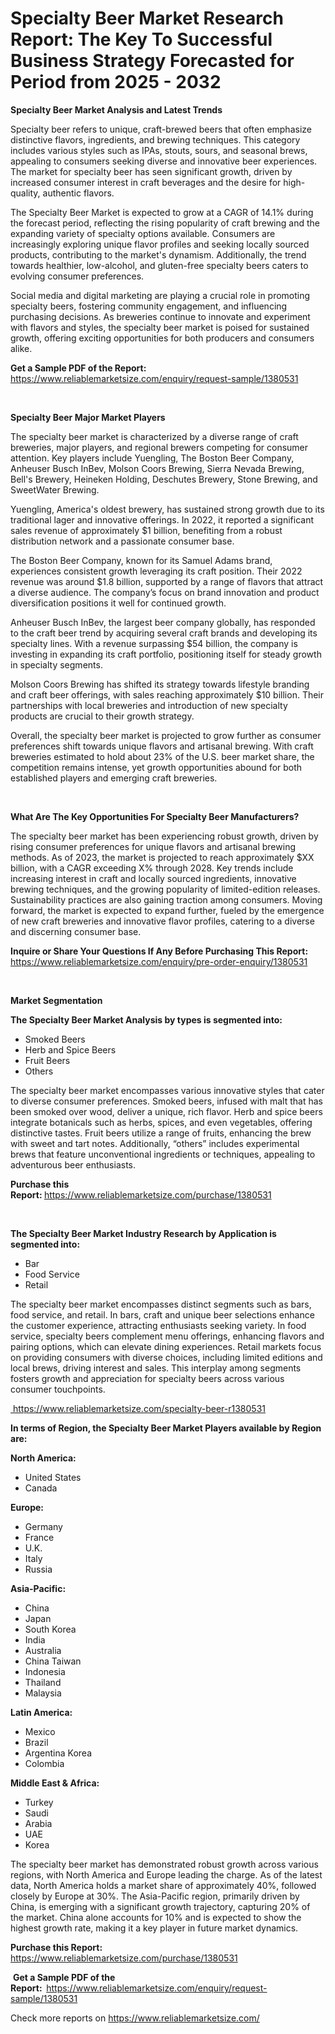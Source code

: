 <p><h1>Specialty Beer Market Research Report: The Key To Successful Business Strategy Forecasted for Period from 2025 - 2032</h1></p><p><strong>Specialty Beer Market Analysis and Latest Trends</strong></p>
<p><p>Specialty beer refers to unique, craft-brewed beers that often emphasize distinctive flavors, ingredients, and brewing techniques. This category includes various styles such as IPAs, stouts, sours, and seasonal brews, appealing to consumers seeking diverse and innovative beer experiences. The market for specialty beer has seen significant growth, driven by increased consumer interest in craft beverages and the desire for high-quality, authentic flavors.</p><p>The Specialty Beer Market is expected to grow at a CAGR of 14.1% during the forecast period, reflecting the rising popularity of craft brewing and the expanding variety of specialty options available. Consumers are increasingly exploring unique flavor profiles and seeking locally sourced products, contributing to the market's dynamism. Additionally, the trend towards healthier, low-alcohol, and gluten-free specialty beers caters to evolving consumer preferences. </p><p>Social media and digital marketing are playing a crucial role in promoting specialty beers, fostering community engagement, and influencing purchasing decisions. As breweries continue to innovate and experiment with flavors and styles, the specialty beer market is poised for sustained growth, offering exciting opportunities for both producers and consumers alike.</p></p>
<p><strong>Get a Sample PDF of the Report:&nbsp;</strong> <a href="https://www.reliablemarketsize.com/enquiry/request-sample/1380531?utm_campaign=1131&utm_medium=2&utm_source=Github&utm_content=ia&utm_term=14022025&utm_id=specialty-beer">https://www.reliablemarketsize.com/enquiry/request-sample/1380531</a></p>
<p>&nbsp;</p>
<p><strong>Specialty Beer Major Market Players</strong></p>
<p><p>The specialty beer market is characterized by a diverse range of craft breweries, major players, and regional brewers competing for consumer attention. Key players include Yuengling, The Boston Beer Company, Anheuser Busch InBev, Molson Coors Brewing, Sierra Nevada Brewing, Bell's Brewery, Heineken Holding, Deschutes Brewery, Stone Brewing, and SweetWater Brewing.</p><p>Yuengling, America's oldest brewery, has sustained strong growth due to its traditional lager and innovative offerings. In 2022, it reported a significant sales revenue of approximately $1 billion, benefiting from a robust distribution network and a passionate consumer base.</p><p>The Boston Beer Company, known for its Samuel Adams brand, experiences consistent growth leveraging its craft position. Their 2022 revenue was around $1.8 billion, supported by a range of flavors that attract a diverse audience. The company’s focus on brand innovation and product diversification positions it well for continued growth.</p><p>Anheuser Busch InBev, the largest beer company globally, has responded to the craft beer trend by acquiring several craft brands and developing its specialty lines. With a revenue surpassing $54 billion, the company is investing in expanding its craft portfolio, positioning itself for steady growth in specialty segments.</p><p>Molson Coors Brewing has shifted its strategy towards lifestyle branding and craft beer offerings, with sales reaching approximately $10 billion. Their partnerships with local breweries and introduction of new specialty products are crucial to their growth strategy.</p><p>Overall, the specialty beer market is projected to grow further as consumer preferences shift towards unique flavors and artisanal brewing. With craft breweries estimated to hold about 23% of the U.S. beer market share, the competition remains intense, yet growth opportunities abound for both established players and emerging craft breweries.</p></p>
<p>&nbsp;</p>
<p><strong>What Are The Key Opportunities For Specialty Beer Manufacturers?</strong></p>
<p><p>The specialty beer market has been experiencing robust growth, driven by rising consumer preferences for unique flavors and artisanal brewing methods. As of 2023, the market is projected to reach approximately $XX billion, with a CAGR exceeding X% through 2028. Key trends include increasing interest in craft and locally sourced ingredients, innovative brewing techniques, and the growing popularity of limited-edition releases. Sustainability practices are also gaining traction among consumers. Moving forward, the market is expected to expand further, fueled by the emergence of new craft breweries and innovative flavor profiles, catering to a diverse and discerning consumer base.</p></p>
<p><strong>Inquire or Share Your Questions If Any Before Purchasing This Report:</strong> <a href="https://www.reliablemarketsize.com/enquiry/pre-order-enquiry/1380531?utm_campaign=1131&utm_medium=2&utm_source=Github&utm_content=ia&utm_term=14022025&utm_id=specialty-beer">https://www.reliablemarketsize.com/enquiry/pre-order-enquiry/1380531</a></p>
<p>&nbsp;</p>
<p><strong>Market Segmentation</strong></p>
<p><strong>The Specialty Beer Market Analysis by types is segmented into:</strong></p>
<p><ul><li>Smoked Beers</li><li>Herb and Spice Beers</li><li>Fruit Beers</li><li>Others</li></ul></p>
<p><p>The specialty beer market encompasses various innovative styles that cater to diverse consumer preferences. Smoked beers, infused with malt that has been smoked over wood, deliver a unique, rich flavor. Herb and spice beers integrate botanicals such as herbs, spices, and even vegetables, offering distinctive tastes. Fruit beers utilize a range of fruits, enhancing the brew with sweet and tart notes. Additionally, “others” includes experimental brews that feature unconventional ingredients or techniques, appealing to adventurous beer enthusiasts.</p></p>
<p><strong>Purchase this Report:&nbsp;</strong><a href="https://www.reliablemarketsize.com/purchase/1380531?utm_campaign=1131&utm_medium=2&utm_source=Github&utm_content=ia&utm_term=14022025&utm_id=specialty-beer">https://www.reliablemarketsize.com/purchase/1380531</a></p>
<p>&nbsp;</p>
<p><strong>The Specialty Beer Market Industry Research by Application is segmented into:</strong></p>
<p><ul><li>Bar</li><li>Food Service</li><li>Retail</li></ul></p>
<p><p>The specialty beer market encompasses distinct segments such as bars, food service, and retail. In bars, craft and unique beer selections enhance the customer experience, attracting enthusiasts seeking variety. In food service, specialty beers complement menu offerings, enhancing flavors and pairing options, which can elevate dining experiences. Retail markets focus on providing consumers with diverse choices, including limited editions and local brews, driving interest and sales. This interplay among segments fosters growth and appreciation for specialty beers across various consumer touchpoints.</p></p>
<p><a href="https://www.reliablemarketsize.com/specialty-beer-r1380531?utm_campaign=1131&utm_medium=2&utm_source=Github&utm_content=ia&utm_term=14022025&utm_id=specialty-beer">&nbsp;https://www.reliablemarketsize.com/specialty-beer-r1380531</a></p>
<p><strong>In terms of Region, the Specialty Beer Market Players available by Region are:</strong></p>
<p>
    <p> <strong> North America: </strong>
        <ul>
            <li>United States</li>
            <li>Canada</li>
        </ul>
        </p> 
    <p> <strong> Europe: </strong>
        <ul>
            <li>Germany</li>
            <li>France</li>
            <li>U.K.</li>
            <li>Italy</li>
            <li>Russia</li>
        </ul>
        </p> 
    <p> <strong> Asia-Pacific: </strong>
        <ul>
            <li>China</li>
            <li>Japan</li>
            <li>South Korea</li>
            <li>India</li>
            <li>Australia</li>
            <li>China Taiwan</li>
            <li>Indonesia</li>
            <li>Thailand</li>
            <li>Malaysia</li>
        </ul>
        </p> 
    <p> <strong> Latin America: </strong>
        <ul>
            <li>Mexico</li>
            <li>Brazil</li>
            <li>Argentina Korea</li>
            <li>Colombia</li>
        </ul>
        </p> 
    <p> <strong> Middle East & Africa: </strong>
        <ul>
            <li>Turkey</li>
            <li>Saudi</li>
            <li>Arabia</li>
            <li>UAE</li>
            <li>Korea</li>
        </ul>
    </p>
    </p>
<p><p>The specialty beer market has demonstrated robust growth across various regions, with North America and Europe leading the charge. As of the latest data, North America holds a market share of approximately 40%, followed closely by Europe at 30%. The Asia-Pacific region, primarily driven by China, is emerging with a significant growth trajectory, capturing 20% of the market. China alone accounts for 10% and is expected to show the highest growth rate, making it a key player in future market dynamics.</p></p>
<p><strong>Purchase this Report: </strong><a href="https://www.reliablemarketsize.com/purchase/1380531?utm_campaign=1131&utm_medium=2&utm_source=Github&utm_content=ia&utm_term=14022025&utm_id=specialty-beer">https://www.reliablemarketsize.com/purchase/1380531</a></p>
<p>&nbsp;<strong>Get a Sample PDF of the Report:&nbsp;&nbsp;</strong><a href="https://www.reliablemarketsize.com/enquiry/request-sample/1380531?utm_campaign=1131&utm_medium=2&utm_source=Github&utm_content=ia&utm_term=14022025&utm_id=specialty-beer">https://www.reliablemarketsize.com/enquiry/request-sample/1380531</a></p>
<p><strong></strong></p>
<p>Check more reports on <a href="https://www.reliablemarketsize.com/?utm_campaign=1131&utm_medium=2&utm_source=Github&utm_content=ia&utm_term=14022025&utm_id=specialty-beer">https://www.reliablemarketsize.com/</a></p>
